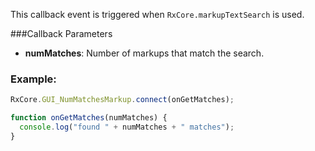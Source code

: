 This callback event is triggered when `RxCore.markupTextSearch` is used.

###Callback Parameters

- **numMatches**: Number of markups that match the search.

### Example:

```javascript
RxCore.GUI_NumMatchesMarkup.connect(onGetMatches);

function onGetMatches(numMatches) {
  console.log("found " + numMatches + " matches");
}
```
